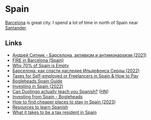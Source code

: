 # Spain

[Barcelona](https://en.wikipedia.org/wiki/Barcelona) is great city. I spend a lot of time in north of Spain near [Santander](https://en.wikipedia.org/wiki/Santander,_Spain).

## Links

- [Андрей Ситник - Барселона, активизм и антимонархизм (2021)](https://overcast.fm/+QPQmOrRj0)
- [FIRE in Barcelona (Spain)](https://www.reddit.com/r/EuropeFIRE/comments/soeujg/fire_in_barcelona_spain/)
- [Why 70% of Spain is Empty](https://www.youtube.com/watch?v=pL8XPZp4-5c)
- [Барселона: как спасти наследие Ильдефонса Серды (2022)](https://habr.com/ru/company/ruvds/blog/679064/)
- [Taxes for Self-employed or Freelancers in Spain & How to Pay](https://balcellsgroup.com/freelance-taxes-in-spain/)
- [Bogleheads Spain Guide](https://bogleheads.es/guia)
- [Investing in Spain (2022)](https://www.reddit.com/r/eupersonalfinance/comments/yzxwn2/12k_saved_living_in_spain_where_to_start_investing/)
- [Can Duolingo actually teach you Spanish?](https://www.bloomberg.com/news/features/2022-12-02/duolingo-plus-gave-fans-of-free-app-a-cost-worth-paying) ([HN](https://news.ycombinator.com/item?id=33910439))
- [Investing from Spain - Bogleheads](https://www.bogleheads.org/wiki/Investing_from_Spain)
- [How to find cheaper places to stay in Spain (2023)](https://www.reddit.com/r/digitalnomad/comments/114y3ux/anywhere_in_spain_affordable_for_a_month_stay/)
- [Resources to learn Spanish](https://twitter.com/buildsghost/status/1628513830019170306)
- [What it takes to be a tax resident in Spain](https://www.reddit.com/r/ExpatFIRE/comments/11q5qrk/moving_to_spain_taxes_as_resident_nonresident/)

